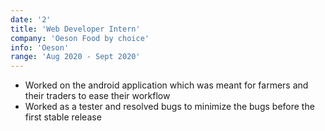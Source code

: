 ```yaml
---
date: '2'
title: 'Web Developer Intern'
company: 'Oeson Food by choice'
info: 'Oeson'
range: 'Aug 2020 - Sept 2020'
---
```


- Worked on the android application which was meant for farmers and their traders to ease their workflow
- Worked as a tester and resolved bugs to minimize the bugs before the first stable release
